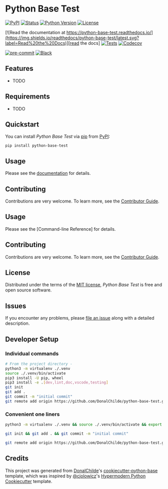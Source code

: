 # Python Base Test

<!-- badges-begin -->
[![PyPI](https://img.shields.io/pypi/v/python-base-test.svg)][pypi status]
[![Status](https://img.shields.io/pypi/status/python-base-test.svg)][pypi status]
[![Python Version](https://img.shields.io/pypi/pyversions/python-base-test)][pypi status]
[![License](https://img.shields.io/pypi/l/python-base-test)][license]

[![Read the documentation at https://python-base-test.readthedocs.io/](https://img.shields.io/readthedocs/python-base-test/latest.svg?label=Read%20the%20Docs)][read the docs]
[![Tests](https://github.com/DonalChilde/python-base-test/workflows/Tests/badge.svg)][tests]
[![Codecov](https://codecov.io/gh/DonalChilde/python-base-test/branch/main/graph/badge.svg)][codecov]

[![pre-commit](https://img.shields.io/badge/pre--commit-enabled-brightgreen?logo=pre-commit&logoColor=white)][pre-commit]
[![Black](https://img.shields.io/badge/code%20style-black-000000.svg)][black]

[pypi status]: https://pypi.org/project/python-base-test/
[read the docs]: https://python-base-test.readthedocs.io/
[tests]: https://github.com/DonalChilde/python-base-test/actions?workflow=Tests
[codecov]: https://app.codecov.io/gh/DonalChilde/python-base-test
[pre-commit]: https://github.com/pre-commit/pre-commit
[black]: https://github.com/psf/black

<!-- badges-end -->

## Features

- TODO

## Requirements

- TODO

## Quickstart

You can install _Python Base Test_ via [pip] from [PyPI]:

```console
pip install python-base-test
```

## Usage

Please see the [documentation] for details.

## Contributing

Contributions are very welcome.
To learn more, see the [Contributor Guide].


## Usage

Please see the [Command-line Reference] for details.

## Contributing

Contributions are very welcome.
To learn more, see the [Contributor Guide].

## License

Distributed under the terms of the [MIT license][license],
_Python Base Test_ is free and open source software.

## Issues

If you encounter any problems,
please [file an issue] along with a detailed description.

## Developer Setup

<!-- dev -->
### Individual commands

```bash
# From the project directory - 
python3 -m virtualenv ./.venv
source ./.venv/bin/activate
pip3 install -U pip, wheel
pip3 install -e .[dev,lint,doc,vscode,testing]
git init
git add .
git commit -m "initial commit"
git remote add origin https://github.com/DonalChilde/python-base-test.git
```

### Convenient one liners

```bash
python3 -m virtualenv ./.venv && source ./.venv/bin/activate && export PIP_REQUIRE_VIRTUALENV=true && pip3 install -U pip && pip3 install -e .[dev,lint,doc,vscode,testing]
```

```bash
git init && git add . && git commit -m "initial commit"
```

```bash
git remote add origin https://github.com/DonalChilde/python-base-test.git
```
<!-- end-dev -->
## Credits

This project was generated from [DonalChilde]'s [cookiecutter-python-base] template, which was inspired by [@cjolowicz]'s [Hypermodern Python Cookiecutter] template.

[@cjolowicz]: https://github.com/cjolowicz
[DonalChilde]: https://github.com/DonalChilde
[pypi]: https://pypi.org/
[hypermodern python cookiecutter]: https://github.com/cjolowicz/cookiecutter-hypermodern-python
[cookiecutter-python-base]: https://github.com/DonalChilde/cookiecutter-python-base
[file an issue]: https://github.com/DonalChilde/python-base-test/issues
[pip]: https://pip.pypa.io/

<!-- github-only -->

[license]: https://github.com/DonalChilde/python-base-test/blob/main/LICENSE
[contributor guide]: https://github.com/DonalChilde/python-base-test/blob/main/CONTRIBUTING
[documentation]: https://python-base-test.readthedocs.io/en/latest/
